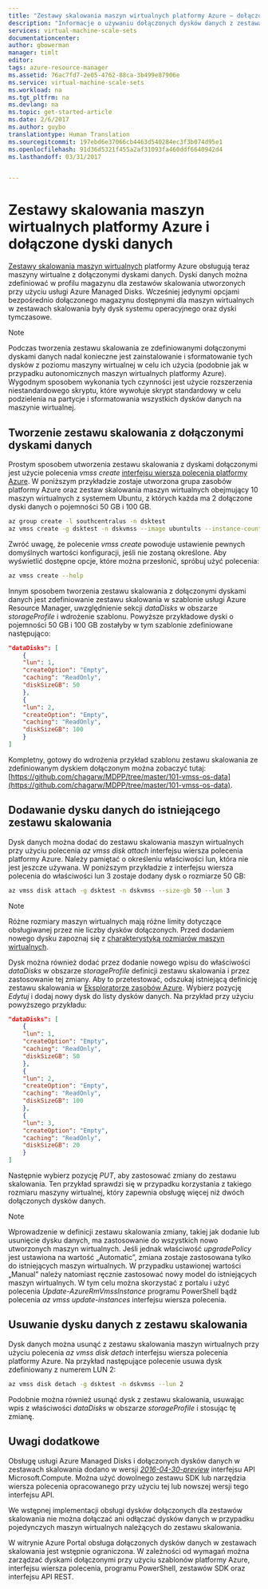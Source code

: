 ```yaml
---
title: "Zestawy skalowania maszyn wirtualnych platformy Azure — dołączone dyski danych | Microsoft Docs"
description: "Informacje o używaniu dołączonych dysków danych z zestawami skalowania maszyn wirtualnych"
services: virtual-machine-scale-sets
documentationcenter: 
author: gbowerman
manager: timlt
editor: 
tags: azure-resource-manager
ms.assetid: 76ac7fd7-2e05-4762-88ca-3b499e87906e
ms.service: virtual-machine-scale-sets
ms.workload: na
ms.tgt_pltfrm: na
ms.devlang: na
ms.topic: get-started-article
ms.date: 2/6/2017
ms.author: guybo
translationtype: Human Translation
ms.sourcegitcommit: 197ebd6e37066cb4463d540284ec3f3b074d95e1
ms.openlocfilehash: 91d36d5321f455a2af31093fa460ddf6640942d4
ms.lasthandoff: 03/31/2017


---
```

# <a name="azure-vm-scale-sets-and-attached-data-disks"></a>Zestawy skalowania maszyn wirtualnych platformy Azure i dołączone dyski danych
[Zestawy skalowania maszyn wirtualnych](/azure/virtual-machine-scale-sets/) platformy Azure obsługują teraz maszyny wirtualne z dołączonymi dyskami danych. Dyski danych można zdefiniować w profilu magazynu dla zestawów skalowania utworzonych przy użyciu usługi Azure Managed Disks. Wcześniej jedynymi opcjami bezpośrednio dołączonego magazynu dostępnymi dla maszyn wirtualnych w zestawach skalowania były dysk systemu operacyjnego oraz dyski tymczasowe.

> [!NOTE]
>  Podczas tworzenia zestawu skalowania ze zdefiniowanymi dołączonymi dyskami danych nadal konieczne jest zainstalowanie i sformatowanie tych dysków z poziomu maszyny wirtualnej w celu ich użycia (podobnie jak w przypadku autonomicznych maszyn wirtualnych platformy Azure). Wygodnym sposobem wykonania tych czynności jest użycie rozszerzenia niestandardowego skryptu, które wywołuje skrypt standardowy w celu podzielenia na partycje i sformatowania wszystkich dysków danych na maszynie wirtualnej.

## <a name="create-a-scale-set-with-attached-data-disks"></a>Tworzenie zestawu skalowania z dołączonymi dyskami danych
Prostym sposobem utworzenia zestawu skalowania z dyskami dołączonymi jest użycie polecenia _vmss create_ [interfejsu wiersza polecenia platformy Azure](https://github.com/Azure/azure-cli). W poniższym przykładzie zostaje utworzona grupa zasobów platformy Azure oraz zestaw skalowania maszyn wirtualnych obejmujący 10 maszyn wirtualnych z systemem Ubuntu, z których każda ma 2 dołączone dyski danych o pojemności 50 GB i 100 GB.
```bash
az group create -l southcentralus -n dsktest
az vmss create -g dsktest -n dskvmss --image ubuntults --instance-count 10 --data-disk-sizes-gb 50 100
```
Zwróć uwagę, że polecenie _vmss create_ powoduje ustawienie pewnych domyślnych wartości konfiguracji, jeśli nie zostaną określone. Aby wyświetlić dostępne opcje, które można przesłonić, spróbuj użyć polecenia:
```bash
az vmss create --help
```
Innym sposobem tworzenia zestawu skalowania z dołączonymi dyskami danych jest zdefiniowanie zestawu skalowania w szablonie usługi Azure Resource Manager, uwzględnienie sekcji _dataDisks_ w obszarze _storageProfile_ i wdrożenie szablonu. Powyższe przykładowe dyski o pojemności 50 GB i 100 GB zostałyby w tym szablonie zdefiniowane następująco:
```json
"dataDisks": [
    {
    "lun": 1,
    "createOption": "Empty",
    "caching": "ReadOnly",
    "diskSizeGB": 50
    },
    {
    "lun": 2,
    "createOption": "Empty",
    "caching": "ReadOnly",
    "diskSizeGB": 100
    }
]
```
Kompletny, gotowy do wdrożenia przykład szablonu zestawu skalowania ze zdefiniowanym dyskiem dołączonym można zobaczyć tutaj: [https://github.com/chagarw/MDPP/tree/master/101-vmss-os-data](https://github.com/chagarw/MDPP/tree/master/101-vmss-os-data).

## <a name="adding-a-data-disk-to-an-existing-scale-set"></a>Dodawanie dysku danych do istniejącego zestawu skalowania
Dysk danych można dodać do zestawu skalowania maszyn wirtualnych przy użyciu polecenia _az vmss disk attach_ interfejsu wiersza polecenia platformy Azure. Należy pamiętać o określeniu właściwości lun, która nie jest jeszcze używana. W poniższym przykładzie z interfejsu wiersza polecenia do właściwości lun 3 zostaje dodany dysk o rozmiarze 50 GB:
```bash
az vmss disk attach -g dsktest -n dskvmss --size-gb 50 --lun 3
```
> [!NOTE]
> Różne rozmiary maszyn wirtualnych mają różne limity dotyczące obsługiwanej przez nie liczby dysków dołączonych. Przed dodaniem nowego dysku zapoznaj się z [charakterystyką rozmiarów maszyn wirtualnych](../virtual-machines/windows/sizes.md).

Dysk można również dodać przez dodanie nowego wpisu do właściwości _dataDisks_ w obszarze _storageProfile_ definicji zestawu skalowania i przez zastosowanie tej zmiany. Aby to przetestować, odszukaj istniejącą definicję zestawu skalowania w [Eksploratorze zasobów Azure](https://resources.azure.com/). Wybierz pozycję _Edytuj_ i dodaj nowy dysk do listy dysków danych. Na przykład przy użyciu powyższego przykładu:
```json
"dataDisks": [
    {
    "lun": 1,
    "createOption": "Empty",
    "caching": "ReadOnly",
    "diskSizeGB": 50
    },
    {
    "lun": 2,
    "createOption": "Empty",
    "caching": "ReadOnly",
    "diskSizeGB": 100
    },
    {
    "lun": 3,
    "createOption": "Empty",
    "caching": "ReadOnly",
    "diskSizeGB": 20
    }          
]
```
Następnie wybierz pozycję _PUT_, aby zastosować zmiany do zestawu skalowania. Ten przykład sprawdzi się w przypadku korzystania z takiego rozmiaru maszyny wirtualnej, który zapewnia obsługę więcej niż dwóch dołączonych dysków danych.

> [!NOTE]
> Wprowadzenie w definicji zestawu skalowania zmiany, takiej jak dodanie lub usunięcie dysku danych, ma zastosowanie do wszystkich nowo utworzonych maszyn wirtualnych. Jeśli jednak właściwość _upgradePolicy_ jest ustawiona na wartość „Automatic”, zmiana zostaje zastosowana tylko do istniejących maszyn wirtualnych. W przypadku ustawionej wartości „Manual” należy natomiast ręcznie zastosować nowy model do istniejących maszyn wirtualnych. W tym celu można skorzystać z portalu i użyć polecenia _Update-AzureRmVmssInstance_ programu PowerShell bądź polecenia _az vmss update-instances_ interfejsu wiersza polecenia.

## <a name="removing-a-data-disk-from-a-scale-set"></a>Usuwanie dysku danych z zestawu skalowania
Dysk danych można usunąć z zestawu skalowania maszyn wirtualnych przy użyciu polecenia _az vmss disk detach_ interfejsu wiersza polecenia platformy Azure. Na przykład następujące polecenie usuwa dysk zdefiniowany z numerem LUN 2:
```bash
az vmss disk detach -g dsktest -n dskvmss --lun 2
```  
Podobnie można również usunąć dysk z zestawu skalowania, usuwając wpis z właściwości _dataDisks_ w obszarze _storageProfile_ i stosując tę zmianę. 

## <a name="additional-notes"></a>Uwagi dodatkowe
Obsługę usługi Azure Managed Disks i dołączonych dysków danych w zestawach skalowania dodano w wersji [_2016-04-30-preview_](https://github.com/Azure/azure-rest-api-specs/blob/master/arm-compute/2016-04-30-preview/swagger/compute.json) interfejsu API Microsoft.Compute. Można użyć dowolnego zestawu SDK lub narzędzia wiersza polecenia opracowanego przy użyciu tej lub nowszej wersji tego interfejsu API.

We wstępnej implementacji obsługi dysków dołączonych dla zestawów skalowania nie można dołączać ani odłączać dysków danych w przypadku pojedynczych maszyn wirtualnych należących do zestawu skalowania.

W witrynie Azure Portal obsługa dołączonych dysków danych w zestawach skalowania jest wstępnie ograniczona. W zależności od wymagań można zarządzać dyskami dołączonymi przy użyciu szablonów platformy Azure, interfejsu wiersza polecenia, programu PowerShell, zestawów SDK oraz interfejsu API REST.




